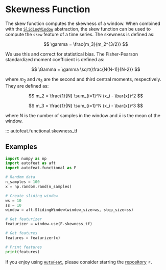 # Skewness Function

The skew function computes the skewness of a window. When combined with the [`SlidingWindow`](../core/fixed_window.md) abstraction, the skew function can be used to compute the `skew` feature of a time series. The skewness is defined as:

$$
\gamma = \frac{m_3}{m_2^{3/2}}
$$

We use this and correct for statistical bias. The Fisher-Pearson standardized moment coefficient is defined as:

$$
\Gamma = \gamma \sqrt{\frac{N(N-1)}{N-2}}
$$

where $m_2$ and $m_3$ are the second and third central moments, respectively. They are defined as:

$$
m_2 = \frac{1}{N} \sum_{i=1}^N (x_i - \bar{x})^2
$$

$$
m_3 = \frac{1}{N} \sum_{i=1}^N (x_i - \bar{x})^3
$$

where $N$ is the number of samples in the window and $\bar{x}$ is the mean of the window.

::: autofeat.functional.skewness_tf
      

## Examples

```python
import numpy as np
import autofeat as aft
import autofeat.functional as F

# Random data
n_samples = 100
x = np.random.rand(n_samples)

# Create sliding window
ws = 10
ss = 10
window = aft.SlidingWindow(window_size=ws, step_size=ss)

# Get featurizer
featurizer = window.use(F.skewness_tf)

# Get features
features = featurizer(x)

# Print features
print(features)
```

If you enjoy using [`AutoFeat`](../../index.md), please consider starring the [repository](https://github.com/autonlab/AutoFeat) ⭐️.